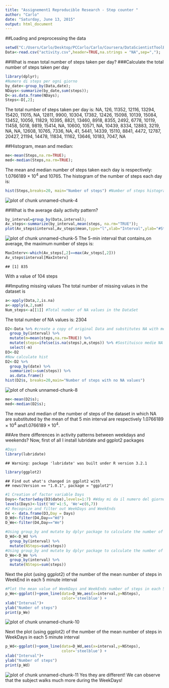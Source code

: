 ```yaml
---
title: "Assignement1 Reproducible Research - Step counter "
author: "Carlo"
date: "Saturday, June 13, 2015"
output: html_document
---
```

##Loading and preprocessing the data

```r
setwd("C:/Users/Carlo/Desktop/PCCarlo/Carlo/Coursera/DataScientistToolBox/Reproducible Research/Ass.1/repdata-data-activity")
Data<-read.csv("activity.csv",header=TRUE,na.strings = "NA",sep=",");
```
##What is mean total number of steps taken per day?
###Calculate the total number of steps taken per day

```r
library(dplyr);
#Numero di steps per ogni giorno
by_date<-group_by(Data,date);
NDays<-summarize(by_date,sum(steps));
D<-as.data.frame(NDays);
Steps<-D[,2];
```
The total number of steps taken per day is: NA, 126, 11352, 12116, 13294, 15420, 11015, NA, 12811, 9900, 10304, 17382, 12426, 15098, 10139, 15084, 13452, 10056, 11829, 10395, 8821, 13460, 8918, 8355, 2492, 6778, 10119, 11458, 5018, 9819, 15414, NA, 10600, 10571, NA, 10439, 8334, 12883, 3219, NA, NA, 12608, 10765, 7336, NA, 41, 5441, 14339, 15110, 8841, 4472, 12787, 20427, 21194, 14478, 11834, 11162, 13646, 10183, 7047, NA

##Histogram, mean and median:

```r
me<-mean(Steps,na.rm=TRUE);
med<-median(Steps,na.rm=TRUE);
```
The mean and median number of steps taken each day is respectively: 1.0766189 &times; 10<sup>4</sup> and 10765.
The histogram of the number of steps each day is:

```r
hist(Steps,breaks=20, main="Number of steps") #Number of steps histogram
```

![plot of chunk unnamed-chunk-4](figure/unnamed-chunk-4-1.png) 

##What is the average daily activity pattern?


```r
by_interval=group_by(Data,interval);
Av_steps<-summarize(by_interval,mean(steps, na.rm="TRUE"));
plot(Av_steps$interval,Av_steps$mean,type="l",xlab="Interval",ylab="#Steps")
```

![plot of chunk unnamed-chunk-5](figure/unnamed-chunk-5-1.png) 
The 5-min interval that contains,on average, the maximum number of steps is:

```r
MaxInterv<-which(Av_steps[,2]==max(Av_steps[,2]))
Av_steps$interval[MaxInterv]
```

```
## [1] 835
```
With a value of 104 steps

##Imputing missing values
The total number of missing values in the dataset is

```r
a<-apply(Data,2,is.na)
a<-apply(a,2,sum)
Num_steps<-a[[1]] #Total number of NA values in the DataSet
```
The total number of NA values is: 2304


```r
D2<-Data %>% #create a copy of original Data and substitutes NA with mean of that 5-min interval
  group_by(interval) %>%
  mutate(m=mean(steps,na.rm=TRUE)) %>%
  mutate(steps=ifelse(is.na(steps),m,steps)) %>% #Sostituisco medie NA e metto 0
  select(-m)
D3<-D2
#Now calculate hist
D2<-D2 %>%  
  group_by(date) %>%
  summarize(s=sum(steps)) %>%  
  as.data.frame()
hist(D2$s, breaks=20,main="Number of steps with no NA values")
```

![plot of chunk unnamed-chunk-8](figure/unnamed-chunk-8-1.png) 

```r
me<-mean(D2$s);
med<-median(D2$s);
```
The mean and median of the number of steps of the dataset in which NA are substituted by the mean of that 5 min interval are respectively 1.0766189 &times; 10<sup>4</sup> and1.0766189 &times; 10<sup>4</sup>.

##Are there differences in activity patterns between weekdays and weekends?
Now, first of all I install lubridate and ggplot2 packages

```r
#Days
library(lubridate)
```

```
## Warning: package 'lubridate' was built under R version 3.2.1
```

```r
library(ggplot2)
```

```
## Find out what's changed in ggplot2 with
## news(Version == "1.0.1", package = "ggplot2")
```

```r
#1 Creation of factor variable Days
Days<-factor(wday(D3$date),levels=1:7) #Wday mi da il numero del giorno da 1 a 7
levels(Days)<-list('Wd'=1:5, 'We'=c(6,7))
#2 Recognize and filter out WeekDays and WeekEnds
D4 <- data.frame(D3,Day = Days)
D_Wd<-filter(D4,Day=="Wd")
D_We<-filter(D4,Day=="We")

#Using group_by and mutate by dplyr package to calculate the number of steps based on interval values
D_Wd<-D_Wd %>%
  group_by(interval) %>%
  mutate(NSteps=sum(steps))
#Using group_by and mutate by dplyr package to calculate the number of steps based on interval values
D_We<-D_We %>%
  group_by(interval) %>%
  mutate(NSteps=sum(steps))
```

Next the plot (using ggplot2) of the number of the mean number of steps in WeekEnd in each 5 minute interval


```r
#Plot the mean value of WeekDays and WeekEnds number of steps in each 5 minute interval 
p_We<-ggplot()+geom_line(data=D_We,aes(x=interval,y=NSteps),
                         color='steelblue') +
xlab("Interval")+
ylab("Number of steps")
print(p_We)
```

![plot of chunk unnamed-chunk-10](figure/unnamed-chunk-10-1.png) 

Next the plot (using ggplot2) of the number of the mean number of steps in WeekDays in each 5 minute interval



```r
p_Wd<-ggplot()+geom_line(data=D_Wd,aes(x=interval,y=NSteps),
                         color='steelblue') +
xlab("Interval")+
ylab("Number of steps")
print(p_Wd)
```

![plot of chunk unnamed-chunk-11](figure/unnamed-chunk-11-1.png) 
Yes they are different! We can observe that the subject walks much more during the WeekDays!
